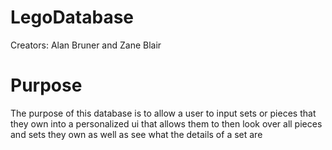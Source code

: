 # LegoDatabase
Creators: Alan Bruner and Zane Blair
# Purpose
The purpose of this database is to allow a user to input sets or pieces that they own into a personalized ui that allows them to then look over all pieces and sets they own as well as see what the details of a set are
